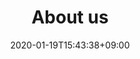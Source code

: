 ---
title: "About us"
date: 2020-01-19T15:43:38+09:00
description: Forsaga og starfsfólk
enableBio: false
---